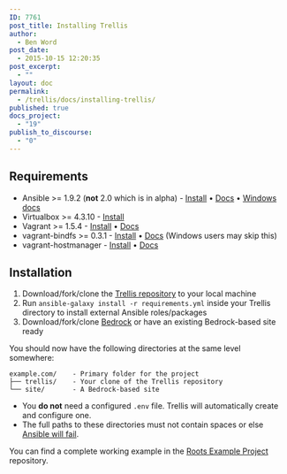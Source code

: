 ```yaml
---
ID: 7761
post_title: Installing Trellis
author:
  - Ben Word
post_date:
  - 2015-10-15 12:20:35
post_excerpt:
  - ""
layout: doc
permalink:
  - /trellis/docs/installing-trellis/
published: true
docs_project:
  - "19"
publish_to_discourse:
  - "0"
---
```

## Requirements

* Ansible >= 1.9.2 (**not** 2.0 which is in alpha) - [Install](http://docs.ansible.com/intro_installation.html) • [Docs](http://docs.ansible.com/) • [Windows docs](https://roots.io/trellis/docs/windows/)
* Virtualbox >= 4.3.10 - [Install](https://www.virtualbox.org/wiki/Downloads)
* Vagrant >= 1.5.4 - [Install](http://www.vagrantup.com/downloads.html) • [Docs](https://docs.vagrantup.com/v2/)
* vagrant-bindfs >= 0.3.1 - [Install](https://github.com/gael-ian/vagrant-bindfs#installation) • [Docs](https://github.com/gael-ian/vagrant-bindfs) (Windows users may skip this)
* vagrant-hostmanager - [Install](https://github.com/smdahlen/vagrant-hostmanager#installation) • [Docs](https://github.com/smdahlen/vagrant-hostmanager)

## Installation

1. Download/fork/clone the [Trellis repository](https://github.com/roots/trellis) to your local machine
2. Run `ansible-galaxy install -r requirements.yml` inside your Trellis directory to install external Ansible roles/packages
3. Download/fork/clone [Bedrock](https://github.com/roots/bedrock) or have an existing Bedrock-based site ready

You should now have the following directories at the same level somewhere:

```plain
example.com/    - Primary folder for the project
├── trellis/    - Your clone of the Trellis repository
└── site/       - A Bedrock-based site
```

- You **do not** need a configured `.env` file. Trellis will automatically create and configure one.
- The full paths to these directories must not contain spaces or else [Ansible will fail](https://github.com/ansible/ansible/issues/8555).

You can find a complete working example in the [Roots Example Project](https://github.com/roots/roots-example-project.com) repository.